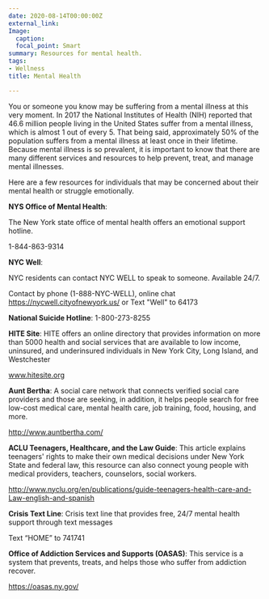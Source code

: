 ```yaml
---
date: 2020-08-14T00:00:00Z
external_link: 
Image:
  caption: 
  focal_point: Smart
summary: Resources for mental health.
tags:
- Wellness
title: Mental Health

---
```

You or someone you know may be suffering from a mental illness at this very moment. In 2017 the National Institutes of Health (NIH) reported that 46.6 million people living in the United States suffer from a mental illness, which is almost 1 out of every 5. That being said, approximately 50% of the population suffers from a mental illness at least once in their lifetime. Because mental illness is so prevalent, it is important to know that there are many different services and resources to help prevent, treat, and manage mental illnesses.

Here are a few resources for individuals that may be concerned about their mental health or struggle emotionally.

**NYS Office of Mental Health**: 

The New York state office of mental health offers an emotional support hotline.

1-844-863-9314

**NYC Well**: 

NYC residents can contact NYC WELL to speak to someone. Available 24/7.

Contact by phone (1-888-NYC-WELL), online chat https://nycwell.cityofnewyork.us/ or Text "Well" to 64173

**National Suicide Hotline**: 1-800-273-8255

**HITE Site**: HITE offers an online directory that provides information on more than 5000 health and social services that are available to low income, uninsured, and underinsured individuals in New York City, Long Island, and Westchester

www.hitesite.org

**Aunt Bertha**: A social care network that connects verified social care providers and those are seeking, in addition, it helps people search for free low-cost medical care, mental health care, job training, food, housing, and more.

http://www.auntbertha.com/

**ACLU Teenagers, Healthcare, and the Law Guide**:
This article explains teenagers' rights to make their own medical decisions under New York State and federal law, this resource can also connect young people with medical providers, teachers, counselors, social workers.

http://www.nyclu.org/en/publications/guide-teenagers-health-care-and-Law-english-and-spanish

**Crisis Text Line**:
Crisis text line that provides free, 24/7 mental health support through text messages

Text “HOME” to 741741

**Office of Addiction Services and Supports (OASAS)**:
This service is a system that prevents, treats, and helps those who suffer from addiction recover.

https://oasas.ny.gov/